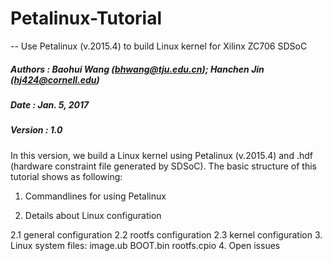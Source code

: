 # Petalinux-Tutorial
-- Use Petalinux (v.2015.4) to build Linux kernel for Xilinx ZC706 SDSoC

##### Authors : Baohui Wang (bhwang@tju.edu.cn); Hanchen Jin (hj424@cornell.edu)
##### Date    : Jan. 5, 2017
##### Version : 1.0

In this version, we build a Linux kernel using Petalinux (v.2015.4) and .hdf (hardware constraint file generated by SDSoC).
The basic structure of this tutorial shows as following:
1. Commandlines for using Petalinux

2. Details about Linux configuration

  2.1 general configuration
  2.2 rootfs configuration
  2.3 kernel configuration
3. Linux system files: image.ub BOOT.bin rootfs.cpio
4. Open issues

